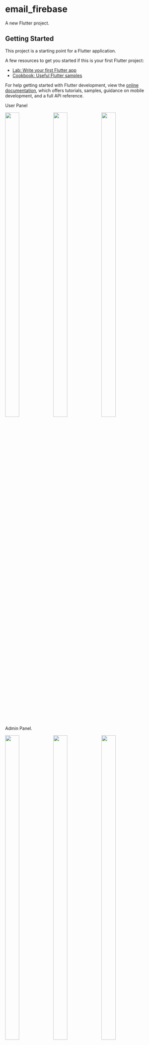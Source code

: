 # email_firebase

A new Flutter project.

## Getting Started

This project is a starting point for a Flutter application.

A few resources to get you started if this is your first Flutter project:

- [Lab: Write your first Flutter app](https://docs.flutter.dev/get-started/codelab)
- [Cookbook: Useful Flutter samples](https://docs.flutter.dev/cookbook)

For help getting started with Flutter development, view the
[online documentation](https://docs.flutter.dev/), which offers tutorials,
samples, guidance on mobile development, and a full API reference.


User Panel

<p float="center">

 <img src="https://github.com/MehulZinzuvadiya/email_firebase/assets/120629701/31f0cfeb-d0f7-42df-aea7-9c8066cce740" width=30% height=50%>
 <img src="https://github.com/MehulZinzuvadiya/email_firebase/assets/120629701/d8671179-fc2a-427e-b30d-deda4cfb1f9a" width=30% height=50%>
 <img src="https://github.com/MehulZinzuvadiya/email_firebase/assets/120629701/af226e9e-2d59-4405-850d-740508aedbdc" width=30% height=50%>
 
 
</p>

Admin Panel.

<p float="center">

 <img src="https://github.com/MehulZinzuvadiya/email_firebase/assets/120629701/05862e92-46ab-407a-935b-a2ba7fe25c8e" width=30% height=50%>
 <img src="https://github.com/MehulZinzuvadiya/email_firebase/assets/120629701/4b5ca3db-42fd-4e4a-8fc7-3b3a61c1dbba" width=30% height=50%>
 <img src="https://github.com/MehulZinzuvadiya/email_firebase/assets/120629701/46c6a7ff-5484-42c5-9100-7a5d8d2a8564" width=30% height=50%>
 <img src="https://github.com/MehulZinzuvadiya/email_firebase/assets/120629701/ed0674c2-795e-42ee-9bc5-280b960a3adb" width=30% height=50%>
 
</p>






